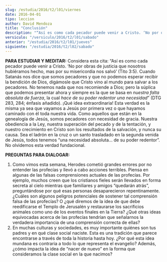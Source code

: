 ```yaml
---
slug: /estudia/2016/t2/l01/viernes
date: 2016-04-01
tipo: leccion
author: David Mendoza
title: "Conclusión"
description: "“Así es como cada pecador puede venir a Cristo. ‘No por obras de justicia que nosotros hubiéramos hecho, mas por su misericordia nos salvó’ (Tito 3:5). Cuando Satanás nos dice que somos pecadores y que no podemos esperar recibir la bendición de Dios, digámosle que Cristo vino al mundo para salvar a los pecadores. No tenemos nada que nos recomiende a Dios; pero la súplica que podemos presentar ahora y siempre es la que se basa en nuestra falta absoluta de fuerza, la cual hace de su poder redentor una necesidad”"
versiculo: "/versiculo/2016/t2/l01/sabado"
anterior: "/estudia/2016/t2/l01/jueves"
siguiente: "/estudia/2016/t2/l02/sabado"
---
```


**PARA ESTUDIAR Y MEDITAR:** Considera esta cita: “Así es como cada pecador puede venir a Cristo. ‘No por obras de justicia que nosotros hubiéramos hecho, mas por su misericordia nos salvó’ (Tito 3:5). Cuando Satanás nos dice que somos pecadores y que no podemos esperar recibir la bendición de Dios, digámosle que Cristo vino al mundo para salvar a los pecadores. No tenemos nada que nos recomiende a Dios; pero la súplica que podemos presentar ahora y siempre es la que se basa en _nuestra falta absoluta de fuerza_, la cual _hace de su poder redentor una necesidad_” (DTG 283, 284; énfasis añadido). ¡Qué idea extraordinaria! Esta verdad es la misma ya sea que vayamos a Jesús por primera vez o que hayamos caminado con él toda nuestra vida. Como aquellos que están en la genealogía de Jesús, somos pecadores con necesidad de gracia. Nuestra obediencia a la Ley, nuestra superación del pecado y de la tentación, y nuestro crecimiento en Cristo son los resultados de la salvación, y nunca su causa. Sea el ladrón en la cruz o un santo trasladado en la segunda venida de Jesús, todos tenemos “una necesidad absoluta... de su poder redentor”. No olvidemos esta verdad fundacional.

**PREGUNTAS PARA DIALOGAR:**

1. Como vimos esta semana, Herodes cometió grandes errores por no entender las profecías y llevó a cabo acciones terribles. Piensa en algunas de las falsas comprensiones actuales de las profecías. Por ejemplo, muchos creen que los cristianos fieles serán llevados en forma secreta al cielo mientras que familiares y amigos “quedarán atrás”, preguntándose por qué esas personas desaparecieron repentinamente. ¿Cuáles son algunos peligros potenciales de sostener tal comprensión falsa de las profecías? O ¿qué diremos de la idea de que debe reedificarse el Templo de Jerusalén y restaurarse los sacrificios animales como uno de los eventos finales en la Tierra? ¿Qué otras ideas equivocadas acerca de las profecías tendrían que señalarnos la verdadera importancia de una comprensión correcta de ellas?
2. En muchas culturas y sociedades, es muy importante quiénes son tus padres y en qué clase social naciste. Esta es una tradición que parece encontrarse a través de toda la historia hasta hoy. ¿Por qué esta idea mundana es contraria a todo lo que representa el evangelio? Además, ¿cómo impacta la idea de “nacer de nuevo” en la forma que consideramos la clase social en la que nacimos?
